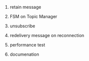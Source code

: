 1. retain message

2. FSM on Topic Manager

3. unsubscribe

4. redelivery message on reconnection

5. performance test

6. documenation


